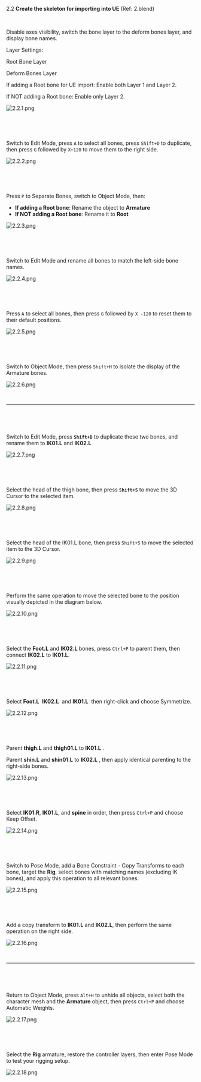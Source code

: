 2.2 **Create the skeleton for importing into UE** (Ref: 2.blend)

&nbsp;

Disable axes visibility, switch the ‌bone layer‌ to the ‌deform bones layer‌, and display ‌bone names‌.

‌Layer Settings:‌

‌Root Bone Layer‌

‌Deform Bones Layer‌

‌If adding a Root bone for UE import‌: Enable ‌both Layer 1 and Layer 2‌.

‌If NOT adding a Root bone‌: Enable ‌only Layer 2‌.

![2.2.1.png](../../_resources/2.2.1.png)

&nbsp;

&nbsp;

Switch to ‌Edit Mode‌, press `A` to ‌select all bones‌, press `Shift+D` to ‌duplicate‌, then press `G` followed by `X+120` to ‌move them to the right side‌.

![2.2.2.png](../../_resources/2.2.2.png)

&nbsp;

&nbsp;

Press `P` to ‌Separate Bones‌, switch to ‌Object Mode‌, then:

- ‌**If adding a Root bone**‌: Rename the object to **Armature‌**
- ‌**If NOT adding a Root bone**‌: Rename it to ‌**Root‌**

![2.2.3.png](../../_resources/2.2.3.png)

&nbsp;

&nbsp;

Switch to ‌Edit Mode‌ and rename all bones to match the ‌left-side bone names‌.

![2.2.4.png](../../_resources/2.2.4.png)

&nbsp;

&nbsp;

Press `A` to ‌select all bones‌, then press `G` followed by `X -120` to ‌reset them to their default positions‌.

![2.2.5.png](../../_resources/2.2.5.png)

&nbsp;

&nbsp;

‌Switch to Object Mode, then press `Shift+H` to isolate the display of the Armature bones.

![2.2.6.png](../../_resources/2.2.6.png)

&nbsp;

* * *

&nbsp;

&nbsp;

Switch to Edit Mode, press **`Shift+D`** to duplicate these two bones, and rename them to **IK01.L** and **IK02.L**

![2.2.7.png](../../_resources/2.2.7.png)

&nbsp;

&nbsp;

‌Select the head of the thigh bone, then press **`Shift+S`** to move the 3D Cursor to the selected item.

![2.2.8.png](../../_resources/2.2.8.png)

&nbsp;

&nbsp;

‌Select the head of the IK01.L bone, then press `Shift+S` to move the selected item to the 3D Cursor.

![2.2.9.png](../../_resources/2.2.9.png)

&nbsp;

&nbsp;

‌Perform the same operation to move the selected bone to the position visually depicted in the diagram below.

![2.2.10.png](../../_resources/2.2.10.png)

&nbsp;

&nbsp;

‌Select the **Foot.L** and **IK02.L** bones, press `Ctrl+P` to parent them, then connect **IK02.L** to **IK01.L**.

![2.2.11.png](../../_resources/2.2.11.png)

&nbsp;

&nbsp;

‌Select **Foot.L**  **IK02.L**  and **IK01.L**  then right-click and choose Symmetrize.‌

![2.2.12.png](../../_resources/2.2.12.png)

&nbsp;

&nbsp;

Parent **thigh.L** and **thigh01.L** to **IK01.L** .

Parent **shin.L** and **shin01.L** to **IK02.L** , then apply identical parenting to the right-side bones.

![2.2.13.png](../../_resources/2.2.13.png)

&nbsp;

&nbsp;

‌Select **IK01.R**, **IK01.L**, and **spine** in order, then press `Ctrl+P` and choose Keep Offset.

![2.2.14.png](../../_resources/2.2.14.png)

&nbsp;

&nbsp;

Switch to Pose Mode, add a Bone Constraint - Copy Transforms to each bone, target the **Rig**, select bones with matching names (excluding IK bones), and apply this operation to all relevant bones.‌

![2.2.15.png](../../_resources/2.2.15.png)

&nbsp;

&nbsp;

Add a copy transform to **IK01.L** and **IK02.L**, then perform the same operation on the right side.

![2.2.16.png](../../_resources/2.2.16.png)

&nbsp;

* * *

&nbsp;

&nbsp;

‌Return to Object Mode, press `Alt+H` to unhide all objects, select both the character mesh and the **Armature** object, then press `Ctrl+P` and choose Automatic Weights.

![2.2.17.png](../../_resources/2.2.17.png)

&nbsp;

&nbsp;

Select the **Rig** armature, restore the controller layers, then enter Pose Mode to test your rigging setup.

![2.2.18.png](../../_resources/2.2.18.png)

&nbsp;